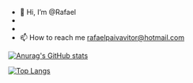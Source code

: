 - 👋 Hi, I’m @Rafael
-
-
- 📫 How to reach me rafaelpaivavitor@hotmail.com

[![Anurag's GitHub stats](https://github-readme-stats.vercel.app/api?username=Rafaero)](https://github.com/anuraghazra/github-readme-stats)

[![Top Langs](https://github-readme-stats.vercel.app/api/top-langs/?username=Rafaero&layout=compact)](https://github.com/anuraghazra/github-readme-stats)



<!---
Rafaero/Rafaero is a ✨ special ✨ repository because its `README.md` (this file) appears on your GitHub profile.
You can click the Preview link to take a look at your changes.
--->
